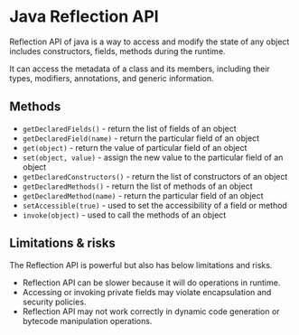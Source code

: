 # Java Reflection API

Reflection API of java is a way to access and modify the state of any object includes constructors, fields, methods during the runtime. 

It can access the metadata of a class and its members, including their types, modifiers, annotations, and generic information. 

## Methods 

* `getDeclaredFields()` - return the list of fields of an object
* `getDeclaredField(name)` - return the particular field of an object 
* `get(object)` - return the value of particular field of an object
* `set(object, value)` - assign the new value to the particular field of an object
* `getDeclaredConstructors()` - return the list of constructors of an object
* `getDeclaredMethods()` - return the list of methods of an object
* `getDeclaredMethod(name)` - return the particular field of an object
* `setAccessible(true)` - used to set the accessibility of a field or method 
* `invoke(object)` - used to call the methods of an object 

## Limitations & risks

The Reflection API is powerful but also has below limitations and risks.

* Reflection API can be slower because it will do operations in runtime.  
* Accessing or invoking private fields may violate encapsulation and security policies. 
* Reflection API may not work correctly in dynamic code generation or bytecode manipulation operations. 